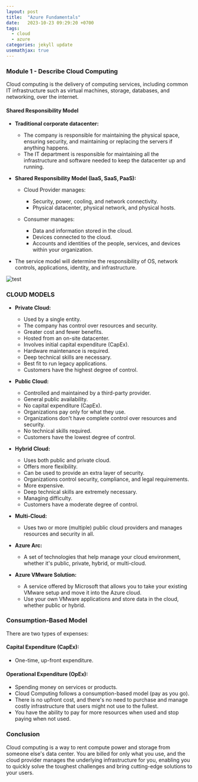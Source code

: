 ```yaml
---
layout: post
title:  "Azure Fundamentals"
date:   2023-10-23 09:29:20 +0700
tags:
  - cloud
  - azure
categories: jekyll update
usemathjax: true
---
```



### Module 1 - Describe Cloud Computing

Cloud computing is the delivery of computing services, including common IT infrastructure such as virtual machines, storage, databases, and networking, over the internet.

#### Shared Responsibility Model

- **Traditional corporate datacenter:**
  - The company is responsible for maintaining the physical space, ensuring security, and maintaining or replacing the servers if anything happens.
  - The IT department is responsible for maintaining all the infrastructure and software needed to keep the datacenter up and running.

- **Shared Responsibility Model (IaaS, SaaS, PaaS):**
  - Cloud Provider manages:
    - Security, power, cooling, and network connectivity.
    - Physical datacenter, physical network, and physical hosts.

  - Consumer manages:
    - Data and information stored in the cloud.
    - Devices connected to the cloud.
    - Accounts and identities of the people, services, and devices within your organization.

- The service model will determine the responsibility of OS, network controls, applications, identity, and infrastructure.

<!-- ![Model pic](models.png) -->

![test](https://cdn.discordapp.com/attachments/1173139022688829511/1179358049308266557/models.png?ex=65797dc6&is=656708c6&hm=a26c3b4c06482eaecddf5596a393baed67e08a298dde54e5d583d4b1d169b667&)

<!-- 
<figure>
<img src="{{ page.image }}" alt="models image">
<figcaption>Fig 1. Models</figcaption>
</figure>
 -->


### **CLOUD MODELS**

- **Private Cloud:**
   - Used by a single entity.
   - The company has control over resources and security.
   - Greater cost and fewer benefits.
   - Hosted from an on-site datacenter.
   - Involves initial capital expenditure (CapEx).
   - Hardware maintenance is required.
   - Deep technical skills are necessary.
   - Best fit to run legacy applications.
   - Customers have the highest degree of control.

- **Public Cloud:**
   - Controlled and maintained by a third-party provider.
   - General public availability.
   - No capital expenditure (CapEx).
   - Organizations pay only for what they use.
   - Organizations don't have complete control over resources and security.
   - No technical skills required.
   - Customers have the lowest degree of control.

- **Hybrid Cloud:**
   - Uses both public and private cloud.
   - Offers more flexibility.
   - Can be used to provide an extra layer of security.
   - Organizations control security, compliance, and legal requirements.
   - More expensive.
   - Deep technical skills are extremely necessary.
   - Managing difficulty.
   - Customers have a moderate degree of control.

- **Multi-Cloud:**
   - Uses two or more (multiple) public cloud providers and manages resources and security in all.

- **Azure Arc:**
   - A set of technologies that help manage your cloud environment, whether it's public, private, hybrid, or multi-cloud.

- **Azure VMware Solution:**
   - A service offered by Microsoft that allows you to take your existing VMware setup and move it into the Azure cloud.
   - Use your own VMware applications and store data in the cloud, whether public or hybrid.

### Consumption-Based Model

There are two types of expenses:

#### **Capital Expenditure (CapEx):**
   - One-time, up-front expenditure.

#### **Operational Expenditure (OpEx):**
   - Spending money on services or products.
   - Cloud Computing follows a consumption-based model (pay as you go).
   - There is no upfront cost, and there's no need to purchase and manage costly infrastructure that users might not use to the fullest.
   - You have the ability to pay for more resources when used and stop paying when not used.

### Conclusion

Cloud computing is a way to rent compute power and storage from someone else's data center. You are billed for only what you use, and the cloud provider manages the underlying infrastructure for you, enabling you to quickly solve the toughest challenges and bring cutting-edge solutions to your users.